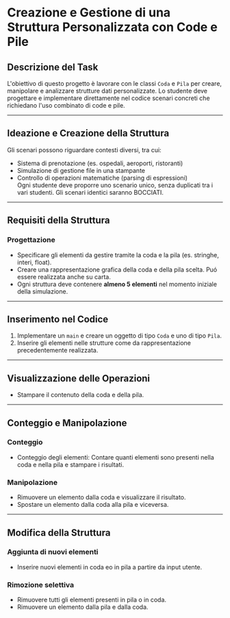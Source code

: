 # Creazione e Gestione di una Struttura Personalizzata con Code e Pile  

## Descrizione del Task  
L'obiettivo di questo progetto è lavorare con le classi `Coda` e `Pila` per creare, manipolare e analizzare strutture dati personalizzate. Lo studente deve progettare e implementare direttamente nel codice scenari concreti che richiedano l'uso combinato di code e pile.  

---

## Ideazione e Creazione della Struttura  
Gli scenari possono riguardare contesti diversi, tra cui:  
- Sistema di prenotazione (es. ospedali, aeroporti, ristoranti)  
- Simulazione di gestione file in una stampante  
- Controllo di operazioni matematiche (parsing di espressioni)  
Ogni studente deve proporre uno scenario unico, senza duplicati tra i vari studenti. Gli scenari identici saranno BOCCIATI.  

---

## Requisiti della Struttura  

### Progettazione  
- Specificare gli elementi da gestire tramite la coda e la pila (es. stringhe, interi, float).  
- Creare una rappresentazione grafica della coda e della pila scelta. Puó essere realizzata anche su carta.  
- Ogni struttura deve contenere **almeno 5 elementi** nel momento iniziale della simulazione.
  
---

## Inserimento nel Codice  
1. Implementare un `main` e creare un oggetto di tipo `Coda` e uno di tipo `Pila`.  
2. Inserire gli elementi nelle strutture come da rappresentazione precedentemente realizzata.  

---

## Visualizzazione delle Operazioni  
- Stampare il contenuto della coda e della pila.  

---

## Conteggio e Manipolazione  
### Conteggio  
- Conteggio degli elementi: Contare quanti elementi sono presenti nella coda e nella pila e stampare i risultati.

### Manipolazione  
- Rimuovere un elemento dalla coda e visualizzare il risultato.  
- Spostare un elemento dalla coda alla pila e viceversa.  

---

## Modifica della Struttura  
### Aggiunta di nuovi elementi  
- Inserire nuovi elementi in coda eo in pila a partire da input utente.  

### Rimozione selettiva  
- Rimuovere tutti gli elementi presenti in pila o in coda.  
- Rimuovere un elemento dalla pila e dalla coda.
